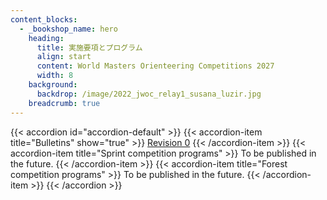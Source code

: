 ```yaml
---
content_blocks:
  - _bookshop_name: hero
    heading:
      title: 実施要項とプログラム
      align: start
      content: World Masters Orienteering Competitions 2027
      width: 8
    background:
      backdrop: /image/2022_jwoc_relay1_susana_luzir.jpg
    breadcrumb: true
---
```


{{< accordion id="accordion-default" >}}
  {{< accordion-item title="Bulletins" show="true" >}}
    [Revision 0](bulletin_v0)
  {{< /accordion-item >}}
  {{< accordion-item title="Sprint competition programs" >}}
    To be published in the future.
  {{< /accordion-item >}}
  {{< accordion-item title="Forest competition programs" >}}
    To be published in the future.
  {{< /accordion-item >}}
{{< /accordion >}}